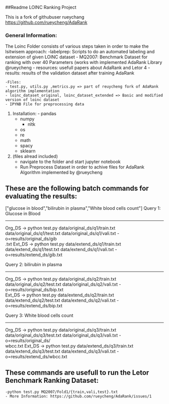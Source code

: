 
##Readme LOINC Ranking Project

This is a fork of githubuser rueychang https://github.com/rueycheng/AdaRank

### General Information: 
The Loinc Folder consists of various steps taken in order to make the lsitwisem approach:
	-labelprep: Scripts to do an automated labeling and extension of given LOINC dataset
	- MQ2007: Benchmark Dataset for ranking with over 40 Parameters (works with implemented AdaRank Library @rueycheng
	- resources: usefull papers about AdaRank and Letor 4 
	- results: results of the validation dataset after training AdaRank

	-Files:
	- test.py, utils.py ,metrics.py => part of reuycheng fork of AdaRank algorithm implementation
	- loinc_dataset_original, loinc_dataset_extended => Basic and modified version of loinc dataset
	- IPYNB File for preprocessing data

1. Installation: 
    	- pandas
	- numpy
    	- nltk 
	- os
	- re 
	- math 
	- spacy
	- sklearn
2. (files alread included) 
	- navigate to the folder and start jupyter notebook
	- Run Preprocess Dataset in order to achive files for AdaRank Algorithm implemented by @rueycheng


## These are the following batch commands for evaluating the results: 

["glucose in blood","bilirubin in plasma","White blood cells count"]
Query 1: Glucose in Blood 
_________________________________
Org_DS -> python test.py data/original_ds/q1/train.txt data/original_ds/q1/test.txt data/original_ds/q1/vali.txt -o=results/original_ds/gib <br/>.txt
Ext_DS -> python test.py data/extend_ds/q1/train.txt data/extend_ds/q1/test.txt data/extend_ds/q1/vali.txt -o=results/extend_ds/gib.txt <br/>

Query 2: bilirubin in plasma
_________________________________
Org_DS -> python test.py data/original_ds/q2/train.txt data/original_ds/q2/test.txt data/original_ds/q2/vali.txt -o=results/original_ds/bip.txt <br/>
Ext_DS -> python test.py data/extend_ds/q2/train.txt data/extend_ds/q2/test.txt data/extend_ds/q2/vali.txt -o=results/extend_ds/bip.txt <br/>

Query 3: White blood cells count 
_________________________________
Org_DS -> python test.py data/original_ds/q3/train.txt data/original_ds/q3/test.txt data/original_ds/q3/vali.txt -o=results/original_ds/ <br/>wbcc.txt
Ext_DS -> python test.py data/extend_ds/q3/train.txt data/extend_ds/q3/test.txt data/extend_ds/q3/vali.txt -o=results/extend_ds/wbcc.txt <br/>


## These commands are usefull to run the Letor Benchmark Ranking Dataset:
	-python test.py MQ2007/Fold1/{train,vali,test}.txt
	- More Information: https://github.com/rueycheng/AdaRank/issues/1

